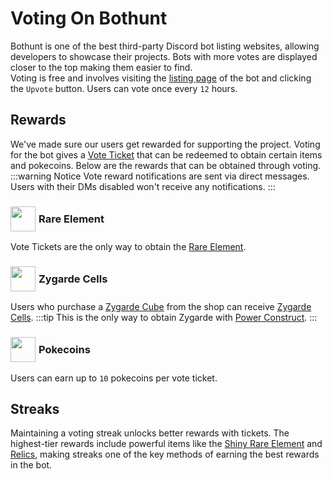 # Voting On Bothunt
Bothunt is one of the best third-party Discord bot listing websites, allowing developers to showcase their projects. Bots with more votes are displayed closer to the top making them easier to find. <br>Voting is free and involves visiting the [listing page](https://bothunt.co/vote/818836234104602635) of the bot and clicking the `Upvote` button. Users can vote once every `12` hours.

## Rewards
We've made sure our users get rewarded for supporting the project. Voting for the bot gives a [Vote Ticket](../commands/rewards.md#vote-ticket) that can be redeemed to obtain certain items and pokecoins. Below are the rewards that can be obtained through voting.
:::warning Notice
Vote reward notifications are sent via direct messages. Users with their DMs disabled won't receive any notifications.
:::
### <div style="display: flex;align-items: center"><img src="https://cdn.discordapp.com/emojis/1308415231298371584.png" width="40" height="40" style="margin-right:5px">Rare Element</div>
Vote Tickets are the only way to obtain the [Rare Element](../items.md#rare-element). 

### <div style="display: flex;align-items: center"><img src="https://cdn.discordapp.com/emojis/1319518118040567859.png" width="40" height="40" style="margin-right:5px">Zygarde Cells</div>
Users who purchase a [Zygarde Cube](https://bulbapedia.bulbagarden.net/wiki/Zygarde_Cube) from the shop can receive [Zygarde Cells](https://bulbapedia.bulbagarden.net/wiki/Zygarde_Cell).
:::tip
This is the only way to obtain Zygarde with [Power Construct](https://bulbapedia.bulbagarden.net/wiki/Power_Construct_(Ability)).
:::
### <div style="display: flex;align-items: center"><img src="https://cdn.discordapp.com/emojis/1341037903152812102.png" width="40" height="40" style="margin-right:5px">Pokecoins</div>
Users can earn up to `10` pokecoins per vote ticket.

## Streaks
Maintaining a voting streak unlocks better rewards with tickets. The highest-tier rewards include powerful items like the [Shiny Rare Element](../items.md#shiny-rare-element) and [Relics](../items.md#relics), making streaks one of the key methods of earning the best rewards in the bot.
